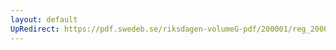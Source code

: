```yaml
---
layout: default
UpRedirect: https://pdf.swedeb.se/riksdagen-volumeG-pdf/200001/reg_200001/reg_200001_0094.pdf
---
```

